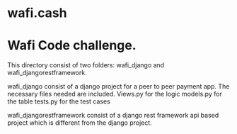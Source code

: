# wafi.cash
# Wafi Code challenge.

This directory consist of two folders: wafi_django and wafi_djangorestframework.

wafi_django consist of a django project for a peer to peer payment app. The necessary files needed are included.
Views.py for the logic
models.py for the table
tests.py for the test cases


wafi_djangorestframework consist of a django rest framework api based project which is different from the django project.
